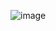 ![image](https://cloud.githubusercontent.com/assets/25205868/22910582/7d658d08-f220-11e6-99f4-7d68a33a9b18.PNG)

